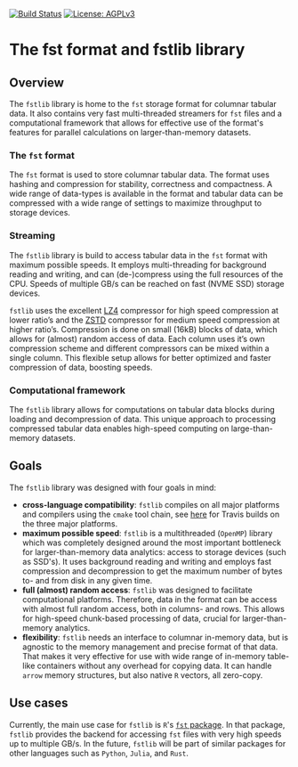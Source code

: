 
[![Build Status](https://travis-ci.org/fstpackage/fstlib.svg?branch=develop)](https://travis-ci.org/fstpackage/fstlib)
[![License: AGPLv3](https://img.shields.io/badge/License-AGPL%20v3-blue.svg)](https://www.gnu.org/licenses/agpl-3.0)

# The fst format and fstlib library

## Overview

The `fstlib` library is home to the `fst` storage format for columnar tabular data. It also contains very fast multi-threaded streamers for `fst` files and a computational framework that allows for effective use of the format's features for parallel calculations on larger-than-memory datasets. 

### The `fst` format

The `fst` format is used to store columnar tabular data. The format uses hashing and compression for stability, correctness and compactness. A wide range of data-types is available in the format and tabular data can be compressed with a wide range of settings to maximize throughput to storage devices.

### Streaming

The `fstlib` library is build to access tabular data in the `fst` format with maximum possible speeds. It employs multi-threading for background reading and writing, and can (de-)compress using the full resources of the CPU. Speeds of multiple GB/s can be reached on fast (NVME SSD) storage devices.

`fstlib` uses the excellent [LZ4](http://lz4.github.io/lz4/) compressor for high speed compression at lower ratio’s and the [ZSTD](http://facebook.github.io/zstd/) compressor for medium speed compression at higher ratio’s. Compression is done on small (16kB) blocks of data, which allows for (almost) random access of data. Each column uses it’s own compression scheme and different compressors can be mixed within a single column. This flexible setup allows for better optimized and faster compression of data, boosting speeds.

### Computational framework

The `fstlib` library allows for computations on tabular data blocks during loading and decompression of data. This unique approach to processing compressed tabular data enables high-speed computing on large-than-memory datasets.

## Goals

The `fstlib` library was designed with four goals in mind:

* **cross-language compatibility**: `fstlib` compiles on all major platforms and compilers using the `cmake` tool chain, see [here](https://travis-ci.org/fstpackage/fstlib/builds) for Travis builds on the three major platforms.
* **maximum possible speed**: `fstlib` is a multithreaded (`OpenMP`) library which was completely designed around the most important bottleneck for larger-than-memory data analytics: access to storage devices (such as SSD's). It uses background reading and writing and employs fast compression and decompression to get the maximum number of bytes to- and from disk in any given time.
* **full (almost) random access**: `fstlib` was designed to facilitate computational platforms. Therefore, data in the format can be access with almost full random access, both in columns- and rows. This allows for high-speed chunk-based processing of data, crucial for larger-than-memory analytics.
* **flexibility**: `fstlib` needs an interface to columnar in-memory data, but is agnostic to the memory management and precise format of that data. That makes it very effective for use with wide range of in-memory table-like containers without any overhead for copying data. It can handle `arrow` memory structures, but also native `R` vectors, all zero-copy.

## Use cases

Currently, the main use case for `fstlib` is `R`'s [`fst` package](http://www.fstpackage.org/). In that package, `fstlib` provides the backend for accessing `fst` files with very high speeds up to multiple GB/s. In the future, `fstlib` will be part of similar packages for other languages such as `Python`, `Julia`, and `Rust`.